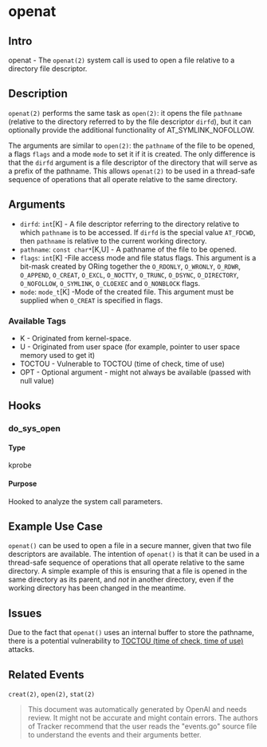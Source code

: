 
# openat

## Intro 
openat - The `openat(2)` system call is used to open a file relative to a directory file descriptor.

## Description
`openat(2)` performs the same task as `open(2)`: it opens the file `pathname` (relative to the directory referred to by the file descriptor `dirfd`), but it can optionally provide the additional functionality of AT_SYMLINK_NOFOLLOW.

The arguments are similar to `open(2)`: the `pathname` of the file to be opened, a flags `flags` and a mode `mode` to set it if it is created. The only difference is that the `dirfd` argument is a file descriptor of the directory that will serve as a prefix of the pathname. This allows `openat(2)` to be used in a thread-safe sequence of operations that all operate relative to the same directory.

## Arguments 
* `dirfd`: `int`[K] - A file descriptor referring to the directory relative to which `pathname` is to be accessed. If `dirfd` is the special value `AT_FDCWD`, then `pathname` is relative to the current working directory.
* `pathname`: `const char*`[K,U] - A pathname of the file to be opened.
* `flags`: `int`[K] -File access mode and file status flags. This argument is a bit-mask created by ORing together the `O_RDONLY`, `O_WRONLY`, `O_RDWR`, `O_APPEND`, `O_CREAT`, `O_EXCL`, `O_NOCTTY`, `O_TRUNC`, `O_DSYNC`, `O_DIRECTORY`, `O_NOFOLLOW`, `O_SYMLINK`, `O_CLOEXEC` and `O_NONBLOCK` flags.
* `mode`: `mode_t`[K] -Mode of the created file. This argument must be supplied when `O_CREAT` is specified in flags. 

### Available Tags
* K - Originated from kernel-space.
* U - Originated from user space (for example, pointer to user space memory used to get it)
* TOCTOU - Vulnerable to TOCTOU (time of check, time of use)
* OPT - Optional argument - might not always be available (passed with null value)

## Hooks
### do_sys_open
#### Type
kprobe
#### Purpose
Hooked to analyze the system call parameters.

## Example Use Case
`openat()` can be used to open a file in a secure manner, given that two file descriptors are available. The intention of `openat()` is that it can be used in a thread-safe sequence of operations that all operate relative to the same directory. A simple example of this is ensuring that a file is opened in the same directory as its parent, and *not* in another directory, even if the working directory has been changed in the meantime.

## Issues
Due to the fact that `openat()` uses an internal buffer to store the pathname, there is a potential vulnerability to [TOCTOU (time of check, time of use)](https://en.wikipedia.org/wiki/Time_of_check_to_time_of_use) attacks.

## Related Events
`creat(2)`, `open(2)`, `stat(2)`

> This document was automatically generated by OpenAI and needs review. It might
> not be accurate and might contain errors. The authors of Tracker recommend that
> the user reads the "events.go" source file to understand the events and their
> arguments better.
